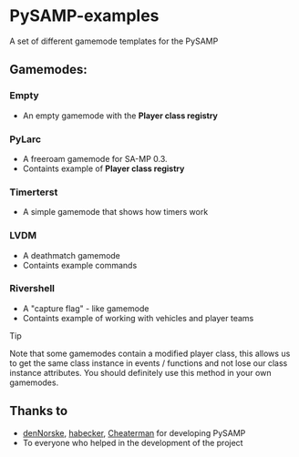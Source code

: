 # PySAMP-examples
A set of different gamemode templates for the PySAMP

## Gamemodes:

### Empty
- An empty gamemode with the **Player class registry**

### PyLarc
- A freeroam gamemode for SA-MP 0.3.
- Containts example of **Player class registry**

### Timerterst
- A simple gamemode that shows how timers work

### LVDM
- A deathmatch gamemode
- Containts example commands

### Rivershell
- A "capture flag" - like gamemode
- Containts example of working with vehicles and player teams

> [!TIP]
> Note that some gamemodes contain a modified player class, this allows us to get the same class instance in events / functions and not lose our class instance attributes.
> You should definitely use this method in your own gamemodes.

## Thanks to
* [denNorske](https://github.com/dennorske), [habecker](https://github.com/habecker), [Cheaterman](https://github.com/Cheaterman) for developing PySAMP
* To everyone who helped in the development of the project
